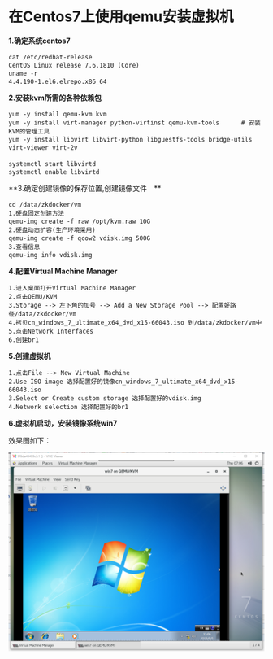 
# 在Centos7上使用qemu安装虚拟机 #

**1.确定系统centos7**

```
cat /etc/redhat-release
CentOS Linux release 7.6.1810 (Core)
uname -r
4.4.190-1.el6.elrepo.x86_64
```

**2.安装kvm所需的各种依赖包**

```
yum -y install qemu-kvm kvm
yum -y install virt-manager python-virtinst qemu-kvm-tools      # 安装KVM的管理工具
yum -y install libvirt libvirt-python libguestfs-tools bridge-utils virt-viewer virt-2v

systemctl start libvirtd
systemctl enable libvirtd
```

**3.确定创建镜像的保存位置,创建镜像文件　**

```
cd /data/zkdocker/vm
1.硬盘固定创建方法
qemu-img create -f raw /opt/kvm.raw 10G
2.硬盘动态扩容(生产环境采用)
qemu-img create -f qcow2 vdisk.img 500G
3.查看信息
qemu-img info vdisk.img
```

**4.配置Virtual Machine Manager**

```
1.进入桌面打开Virtual Machine Manager
2.点击QEMU/KVM
3.Storage --> 左下角的加号 --> Add a New Storage Pool --> 配置好路径/data/zkdocker/vm
4.拷贝cn_windows_7_ultimate_x64_dvd_x15-66043.iso 到/data/zkdocker/vm中
5.点击Network Interfaces
6.创建br1
```

**5.创建虚拟机**

```
1.点击File --> New Virtual Machine
2.Use ISO image 选择配置好的镜像cn_windows_7_ultimate_x64_dvd_x15-66043.iso
3.Select or Create custom storage 选择配置好的vdisk.img
4.Network selection 选择配置好的br1
```

**6.虚拟机启动，安装镜像系统win7**

效果图如下： 　　

![](./qemu/1416854-20190905150706408-1724713760.png)